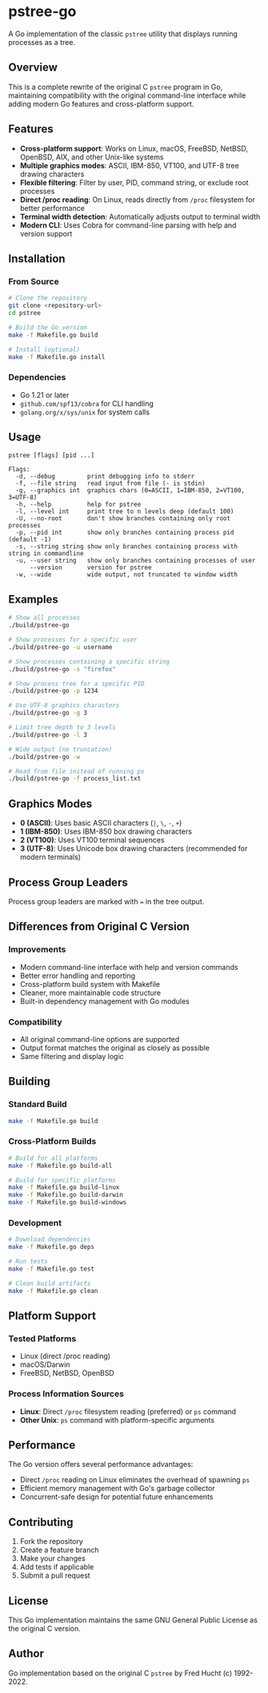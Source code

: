 # pstree-go

A Go implementation of the classic `pstree` utility that displays running processes as a tree.

## Overview

This is a complete rewrite of the original C `pstree` program in Go, maintaining compatibility with the original command-line interface while adding modern Go features and cross-platform support.

## Features

- **Cross-platform support**: Works on Linux, macOS, FreeBSD, NetBSD, OpenBSD, AIX, and other Unix-like systems
- **Multiple graphics modes**: ASCII, IBM-850, VT100, and UTF-8 tree drawing characters
- **Flexible filtering**: Filter by user, PID, command string, or exclude root processes
- **Direct /proc reading**: On Linux, reads directly from `/proc` filesystem for better performance
- **Terminal width detection**: Automatically adjusts output to terminal width
- **Modern CLI**: Uses Cobra for command-line parsing with help and version support

## Installation

### From Source

```bash
# Clone the repository
git clone <repository-url>
cd pstree

# Build the Go version
make -f Makefile.go build

# Install (optional)
make -f Makefile.go install
```

### Dependencies

- Go 1.21 or later
- `github.com/spf13/cobra` for CLI handling
- `golang.org/x/sys/unix` for system calls

## Usage

```
pstree [flags] [pid ...]

Flags:
  -d, --debug         print debugging info to stderr
  -f, --file string   read input from file (- is stdin)
  -g, --graphics int  graphics chars (0=ASCII, 1=IBM-850, 2=VT100, 3=UTF-8)
  -h, --help          help for pstree
  -l, --level int     print tree to n levels deep (default 100)
  -U, --no-root       don't show branches containing only root processes
  -p, --pid int       show only branches containing process pid (default -1)
  -s, --string string show only branches containing process with string in commandline
  -u, --user string   show only branches containing processes of user
      --version       version for pstree
  -w, --wide          wide output, not truncated to window width
```

## Examples

```bash
# Show all processes
./build/pstree-go

# Show processes for a specific user
./build/pstree-go -u username

# Show processes containing a specific string
./build/pstree-go -s "firefox"

# Show process tree for a specific PID
./build/pstree-go -p 1234

# Use UTF-8 graphics characters
./build/pstree-go -g 3

# Limit tree depth to 3 levels
./build/pstree-go -l 3

# Wide output (no truncation)
./build/pstree-go -w

# Read from file instead of running ps
./build/pstree-go -f process_list.txt
```

## Graphics Modes

- **0 (ASCII)**: Uses basic ASCII characters (`|`, `\`, `-`, `+`)
- **1 (IBM-850)**: Uses IBM-850 box drawing characters
- **2 (VT100)**: Uses VT100 terminal sequences
- **3 (UTF-8)**: Uses Unicode box drawing characters (recommended for modern terminals)

## Process Group Leaders

Process group leaders are marked with `=` in the tree output.

## Differences from Original C Version

### Improvements
- Modern command-line interface with help and version commands
- Better error handling and reporting
- Cross-platform build system with Makefile
- Cleaner, more maintainable code structure
- Built-in dependency management with Go modules

### Compatibility
- All original command-line options are supported
- Output format matches the original as closely as possible
- Same filtering and display logic

## Building

### Standard Build
```bash
make -f Makefile.go build
```

### Cross-Platform Builds
```bash
# Build for all platforms
make -f Makefile.go build-all

# Build for specific platforms
make -f Makefile.go build-linux
make -f Makefile.go build-darwin
make -f Makefile.go build-windows
```

### Development
```bash
# Download dependencies
make -f Makefile.go deps

# Run tests
make -f Makefile.go test

# Clean build artifacts
make -f Makefile.go clean
```

## Platform Support

### Tested Platforms
- Linux (direct /proc reading)
- macOS/Darwin
- FreeBSD, NetBSD, OpenBSD

### Process Information Sources
- **Linux**: Direct `/proc` filesystem reading (preferred) or `ps` command
- **Other Unix**: `ps` command with platform-specific arguments

## Performance

The Go version offers several performance advantages:
- Direct `/proc` reading on Linux eliminates the overhead of spawning `ps`
- Efficient memory management with Go's garbage collector
- Concurrent-safe design for potential future enhancements

## Contributing

1. Fork the repository
2. Create a feature branch
3. Make your changes
4. Add tests if applicable
5. Submit a pull request

## License

This Go implementation maintains the same GNU General Public License as the original C version.

## Author

Go implementation based on the original C `pstree` by Fred Hucht (c) 1992-2022.
